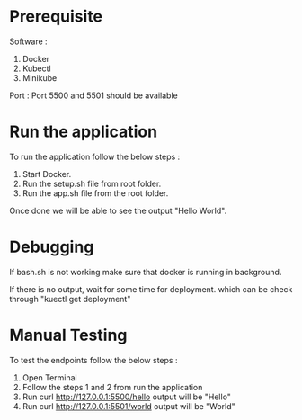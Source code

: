 
# Prerequisite
Software : 
1. Docker
2. Kubectl
3. Minikube

Port :
Port 5500 and 5501 should be available


# Run the application

To run the application follow the below steps : 
1. Start Docker.
2. Run the setup.sh file from root folder.
3. Run the app.sh file from the root folder.

Once done we will be able to see the output "Hello World".

# Debugging
If bash.sh is not working make sure that docker is running in background. 

If there is no output, wait for some time for deployment. which can be check through "kuectl get deployment"

# Manual Testing 

To test the endpoints follow the below steps :
1. Open Terminal 
2. Follow the steps 1 and 2 from run the application
2. Run curl http://127.0.0.1:5500/hello output will be "Hello"
3. Run curl http://127.0.0.1:5501/world output will be "World"


